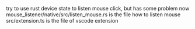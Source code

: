 try to use rust device state to listen mouse click, but has some problem now
mouse_listener/native/src/listen_mouse.rs is the file how to listen mouse
src/extension.ts is the file of vscode extension
